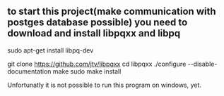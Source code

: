 to start this project(make communication with postges database possible) 
you need to download and install libpqxx and libpq
-----------------------------
sudo apt-get install libpq-dev

git clone https://github.com/jtv/libpqxx
cd libpqxx
./configure --disable-documentation
make
sudo make install



Unfortunatly it is not possible to run this program on windows, yet.